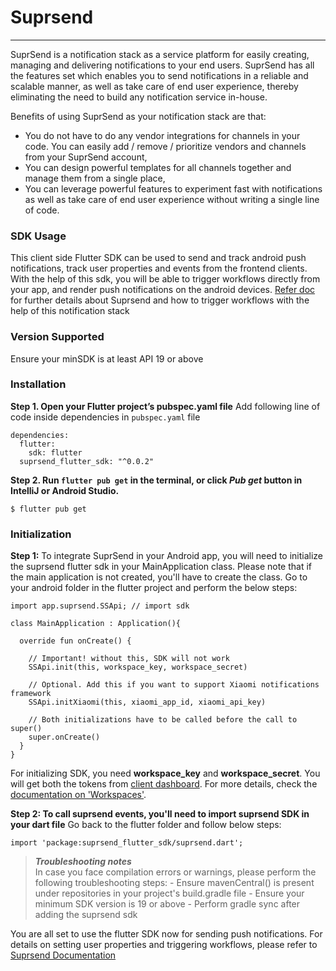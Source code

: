 # Suprsend
---
SuprSend is a notification stack as a service platform for easily creating, managing and delivering notifications to your end users. SuprSend has all the features set which enables you to send notifications in a reliable and scalable manner, as well as take care of end user experience, thereby eliminating the need to build any notification service in-house.

Benefits of using SuprSend as your notification stack are that:
  * You do not have to do any vendor integrations for channels in your code. You can easily add / remove / prioritize vendors and channels from your SuprSend account,
  * You can design powerful templates for all channels together and manage them from a single place,
  * You can leverage powerful features to experiment fast with notifications as well as take care of end user experience without writing a single line of code.

### SDK Usage
This client side Flutter SDK can be used to send and track android push notifications, track user properties and events from the frontend clients. With the help of this sdk, you will be able to trigger workflows directly from your app, and render push notifications on the android devices. [Refer doc](https://docs.suprsend.com/docs/getting-started) for further details about Suprsend and how to trigger workflows with the help of this notification stack

### Version Supported

Ensure your minSDK is at least API 19 or above

### Installation
**Step 1. Open your Flutter project’s pubspec.yaml file**
Add following line of code inside dependencies in `pubspec.yaml` file
```
dependencies:
  flutter:
  	sdk: flutter
  suprsend_flutter_sdk: "^0.0.2"
```

**Step 2. Run `flutter pub get` in the terminal, or click *Pub get* button in IntelliJ or Android Studio.** 
```
$ flutter pub get
```

### Initialization
**Step 1:** To integrate SuprSend in your Android app, you will need to initialize the suprsend flutter sdk in your MainApplication class. Please note that if the main application is not created, you'll have to create the class.
Go to your android folder in the flutter project and perform the below steps:
```
import app.suprsend.SSApi; // import sdk

class MainApplication : Application(){
  
  override fun onCreate() {
  
  	// Important! without this, SDK will not work
 	SSApi.init(this, workspace_key, workspace_secret)
    
  	// Optional. Add this if you want to support Xiaomi notifications framework
  	SSApi.initXiaomi(this, xiaomi_app_id, xiaomi_api_key)
    
  	// Both initializations have to be called before the call to super()
 	super.onCreate()
  }
}
```

For initializing SDK, you need **workspace_key** and **workspace_secret**. You will get both the tokens from [client dashboard](https://app.suprsend.com/). For more details, check the [documentation on 'Workspaces'](https://docs.suprsend.com/docs/workspace).

**Step 2: To call suprsend events, you'll need to import suprsend SDK in your dart file** 
Go back to the flutter folder and follow below steps:
```
import 'package:suprsend_flutter_sdk/suprsend.dart';
```
> **_Troubleshooting notes_**  
In case you face compilation errors or warnings, please perform the following troubleshooting steps:
    - Ensure mavenCentral() is present under repositories in your project's build.gradle file
    - Ensure your minimum SDK version is 19 or above
    - Perform gradle sync after adding the suprsend sdk

You are all set to use the flutter SDK now for sending push notifications. For details on setting user properties and triggering workflows, please refer to [Suprsend Documentation]("https://docs.suprsend.com/docs/getting-started")

